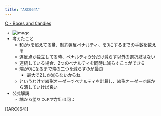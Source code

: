 ```yaml
---
title: "ARC064A"
---
```


[C - Boxes and Candies](https://atcoder.jp/contests/abc048/tasks/arc064_a)
- ![image](https://gyazo.com/c84644ac1d4a36f657c731f52c30b6eb/thumb/1000)
- 考えたこと
    - 和がxを超えてる量、制約違反ペナルティ、を0にするまでの手数を数える
    - 違反点が独立してる時、ペナルティの分だけ減らす以外の選択肢はない
    - 連続している場合、2つのペナルティを同時に減らすことができる
    - 端が0になるまで端の二つを減らすのが最良
        - 最大で2しか減らないからね
    - というわけで線形オーダーでペナルティを計算し、線形オーダーで端から潰していけば良い
- 公式解説
    - 端から塗りつぶす方針は同じ

[[ARC064]]
